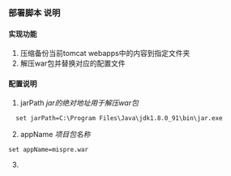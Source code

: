 ### 部署脚本 说明
#### 实现功能
1. 压缩备份当前tomcat webapps中的内容到指定文件夹
2. 解压war包并替换对应的配置文件
#### 配置说明
1. jarPath    _jar的绝对地址用于解压war包_     
``` 
  set jarPath=C:\Program Files\Java\jdk1.8.0_91\bin\jar.exe 
```
2. appName 		_项目包名称_	  
```
set appName=mispre.war 
```
3. 